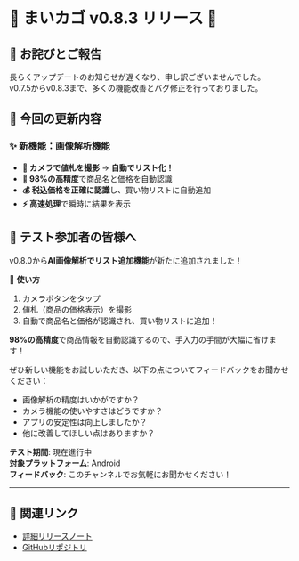 # 📱 まいカゴ v0.8.3 リリース 🎉

## 📢 お詫びとご報告

長らくアップデートのお知らせが遅くなり、申し訳ございませんでした。  
v0.7.5からv0.8.3まで、多くの機能改善とバグ修正を行っておりました。

## 🚀 今回の更新内容

### ✨ 新機能：画像解析機能
- **📸 カメラで値札を撮影** → **自動でリスト化！**
- **🎯 98%の高精度**で商品名と価格を自動認識
- **💰 税込価格を正確に認識**し、買い物リストに自動追加
- **⚡ 高速処理**で瞬時に結果を表示

## 🎉 テスト参加者の皆様へ

v0.8.0から**AI画像解析でリスト追加機能**が新たに追加されました！

📸 **使い方**
1. カメラボタンをタップ
2. 値札（商品の価格表示）を撮影
3. 自動で商品名と価格が認識され、買い物リストに追加！

**98%の高精度**で商品情報を自動認識するので、手入力の手間が大幅に省けます！

ぜひ新しい機能をお試しいただき、以下の点についてフィードバックをお聞かせください：

- 画像解析の精度はいかがですか？
- カメラ機能の使いやすさはどうですか？
- アプリの安定性は向上しましたか？
- 他に改善してほしい点はありますか？

**テスト期間**: 現在進行中  
**対象プラットフォーム**: Android  
**フィードバック**: このチャンネルでお気軽にお聞かせください！

---

## 🔗 関連リンク
- [詳細リリースノート](RELEASE_NOTES_v0.8.0_to_v0.8.3.md)
- [GitHubリポジトリ](https://github.com/IKcoding-jp/maikago)

